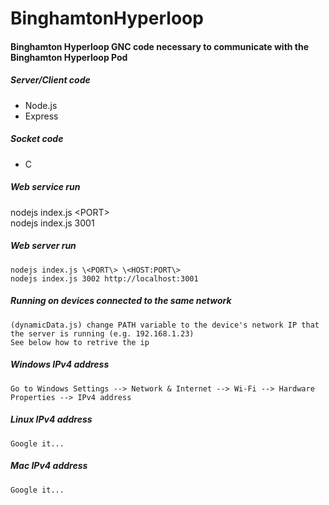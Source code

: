 # BinghamtonHyperloop

#### Binghamton Hyperloop GNC code necessary to communicate with the Binghamton Hyperloop Pod
##### Server/Client code
  - Node.js
  - Express
##### Socket code
  - C



##### Web service run
  nodejs index.js \<PORT\>  
  nodejs index.js 3001

##### Web server run
    nodejs index.js \<PORT\> \<HOST:PORT\>  
    nodejs index.js 3002 http://localhost:3001

##### Running on devices connected to the same network
    (dynamicData.js) change PATH variable to the device's network IP that the server is running (e.g. 192.168.1.23)
    See below how to retrive the ip
##### Windows IPv4 address
    Go to Windows Settings --> Network & Internet --> Wi-Fi --> Hardware Properties --> IPv4 address
##### Linux IPv4 address
    Google it...
##### Mac IPv4 address
    Google it...
